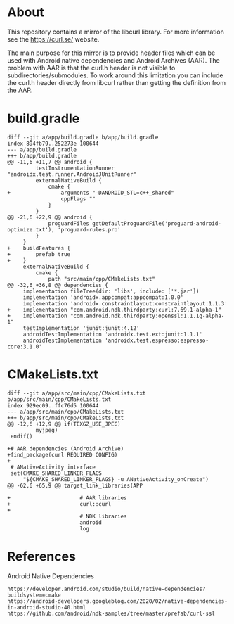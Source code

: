 About
=====

This repository contains a mirror of the libcurl library.
For more information see the https://curl.se/ website.

The main purpose for this mirror is to provide header files
which can be used with Android native dependencies and
Android Archives (AAR). The problem with AAR is that the
curl.h header is not visible to subdirectories/submodules.
To work around this limitation you can include the curl.h
header directly from libcurl rather than getting the
definition from the AAR.

build.gradle
============

	diff --git a/app/build.gradle b/app/build.gradle
	index 894fb79..252273e 100644
	--- a/app/build.gradle
	+++ b/app/build.gradle
	@@ -11,6 +11,7 @@ android {
	         testInstrumentationRunner "androidx.test.runner.AndroidJUnitRunner"
	         externalNativeBuild {
	             cmake {
	+                arguments "-DANDROID_STL=c++_shared"
	                 cppFlags ""
	             }
	         }
	@@ -21,6 +22,9 @@ android {
	             proguardFiles getDefaultProguardFile('proguard-android-optimize.txt'), 'proguard-rules.pro'
	         }
	     }
	+    buildFeatures {
	+        prefab true
	+    }
	     externalNativeBuild {
	         cmake {
	             path "src/main/cpp/CMakeLists.txt"
	@@ -32,6 +36,8 @@ dependencies {
	     implementation fileTree(dir: 'libs', include: ['*.jar'])
	     implementation 'androidx.appcompat:appcompat:1.0.0'
	     implementation 'androidx.constraintlayout:constraintlayout:1.1.3'
	+    implementation "com.android.ndk.thirdparty:curl:7.69.1-alpha-1"
	+    implementation "com.android.ndk.thirdparty:openssl:1.1.1g-alpha-1"
	     testImplementation 'junit:junit:4.12'
	     androidTestImplementation 'androidx.test.ext:junit:1.1.1'
	     androidTestImplementation 'androidx.test.espresso:espresso-core:3.1.0'

CMakeLists.txt
==============

	diff --git a/app/src/main/cpp/CMakeLists.txt b/app/src/main/cpp/CMakeLists.txt
	index 929ec09..ffc76d5 100644
	--- a/app/src/main/cpp/CMakeLists.txt
	+++ b/app/src/main/cpp/CMakeLists.txt
	@@ -12,6 +12,9 @@ if(TEXGZ_USE_JPEG)
	         myjpeg)
	 endif()
	 
	+# AAR dependencies (Android Archive)
	+find_package(curl REQUIRED CONFIG)
	+
	 # ANativeActivity interface
	 set(CMAKE_SHARED_LINKER_FLAGS
	     "${CMAKE_SHARED_LINKER_FLAGS} -u ANativeActivity_onCreate")
	@@ -62,6 +65,9 @@ target_link_libraries(APP
	 
	+                      # AAR libraries
	+                      curl::curl
	+
	                       # NDK libraries
	                       android
	                       log

References
==========

Android Native Dependencies

	https://developer.android.com/studio/build/native-dependencies?buildsystem=cmake
	https://android-developers.googleblog.com/2020/02/native-dependencies-in-android-studio-40.html
	https://github.com/android/ndk-samples/tree/master/prefab/curl-ssl
